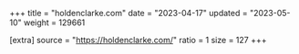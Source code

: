 +++
title = "holdenclarke.com"
date = "2023-04-17"
updated = "2023-05-10"
weight = 129661

[extra]
source = "https://holdenclarke.com/"
ratio = 1
size = 127
+++
